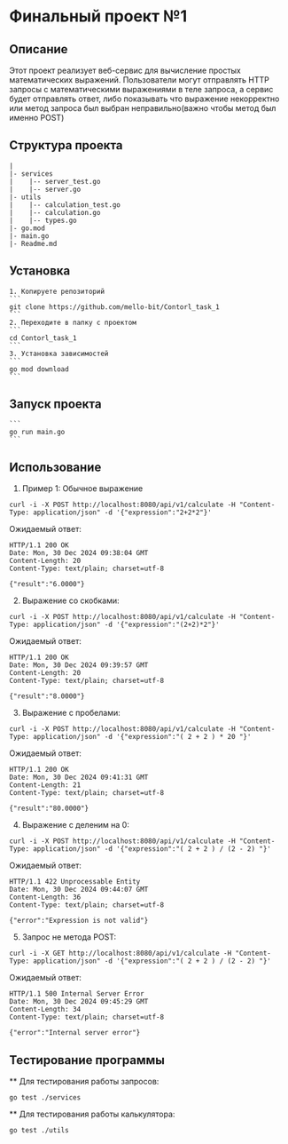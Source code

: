 # Финальный проект №1

## Описание

Этот проект реализует веб-сервис для вычисление простых математических выражений. Пользователи могут отправлять HTTP запросы с математическими выражениями в теле запроса, а сервис будет отправлять ответ, либо показывать что выражение некорректно или метод запроса был выбран неправильно(важно чтобы метод был именно POST)

## Структура проекта

```
|
|- services
|    |-- server_test.go
|    |-- server.go
|- utils
|    |-- calculation_test.go
|    |-- calculation.go
|    |-- types.go
|- go.mod
|- main.go
|- Readme.md
```

## Установка

    1. Копируете репозиторий
    ```
    git clone https://github.com/mello-bit/Contorl_task_1
    ```
    2. Переходите в папку с проектом
    ```
    cd Contorl_task_1
    ```
    3. Установка зависимостей
    ```
    go mod download
    ```

## Запуск проекта

    ```
    go run main.go
    ```

## Использование

1. Пример 1: Обычное выражение

```
curl -i -X POST http://localhost:8080/api/v1/calculate -H "Content-Type: application/json" -d '{"expression":"2+2*2"}'
```

Ожидаемый ответ:

```
HTTP/1.1 200 OK
Date: Mon, 30 Dec 2024 09:38:04 GMT
Content-Length: 20
Content-Type: text/plain; charset=utf-8

{"result":"6.0000"}
```

2. Выражение со скобками:

```
curl -i -X POST http://localhost:8080/api/v1/calculate -H "Content-Type: application/json" -d '{"expression":"(2+2)*2"}'
```
Ожидаемый ответ: 

```
HTTP/1.1 200 OK
Date: Mon, 30 Dec 2024 09:39:57 GMT
Content-Length: 20
Content-Type: text/plain; charset=utf-8

{"result":"8.0000"}
```

3. Выражение с пробелами:

```
curl -i -X POST http://localhost:8080/api/v1/calculate -H "Content-Type: application/json" -d '{"expression":"( 2 + 2 ) * 20 "}'
```

Ожидаемый ответ:

```
HTTP/1.1 200 OK
Date: Mon, 30 Dec 2024 09:41:31 GMT
Content-Length: 21
Content-Type: text/plain; charset=utf-8

{"result":"80.0000"}
```

4. Выражение с деленим на 0:

```
curl -i -X POST http://localhost:8080/api/v1/calculate -H "Content-Type: application/json" -d '{"expression":"( 2 + 2 ) / (2 - 2) "}'
```

Ожидаемый ответ:

```
HTTP/1.1 422 Unprocessable Entity
Date: Mon, 30 Dec 2024 09:44:07 GMT
Content-Length: 36
Content-Type: text/plain; charset=utf-8

{"error":"Expression is not valid"}
```

5. Запрос не метода POST:

```
curl -i -X GET http://localhost:8080/api/v1/calculate -H "Content-Type: application/json" -d '{"expression":"( 2 + 2 ) / (2 - 2) "}'
```

Ожидаемый ответ:

```
HTTP/1.1 500 Internal Server Error
Date: Mon, 30 Dec 2024 09:45:29 GMT
Content-Length: 34
Content-Type: text/plain; charset=utf-8

{"error":"Internal server error"}
```

## Тестирование программы
** Для тестирования работы запросов:

```
go test ./services
```

** Для тестирования работы калькулятора:

```
go test ./utils
```